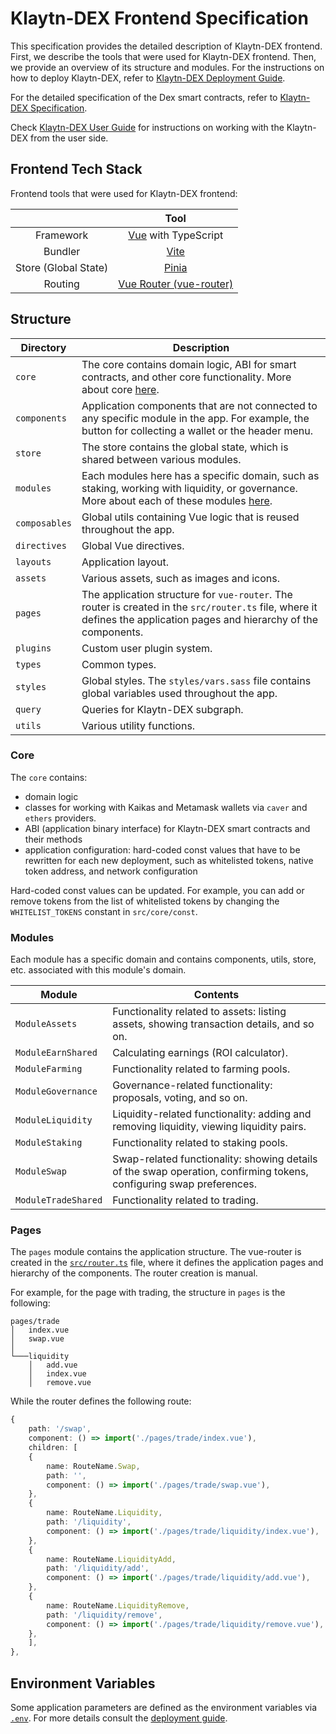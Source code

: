 # Klaytn-DEX Frontend Specification

This specification provides the detailed description of Klaytn-DEX frontend. First, we describe the tools that were used for Klaytn-DEX frontend. Then, we provide an overview of its structure and modules. For the instructions on how to deploy Klaytn-DEX, refer to [Klaytn-DEX Deployment Guide](./deploy.md).

For the detailed specification of the Dex smart contracts, refer to [Klaytn-DEX Specification](https://github.com/soramitsu/klaytn-dex-contracts/blob/develop/docs/dex-specification.md).

Check [Klaytn-DEX User Guide](guide.md) for instructions on working with the Klaytn-DEX from the user side.

## Frontend Tech Stack

Frontend tools that were used for Klaytn-DEX frontend:

|                      |                         Tool                         |
| :------------------: | :--------------------------------------------------: |
|      Framework       |      [Vue](https://vuejs.org/) with TypeScript       |
|       Bundler        |             [Vite](https://vitejs.dev/)              |
| Store (Global State) |          [Pinia](https://pinia.vuejs.org/)           |
|       Routing        | [Vue Router (vue-router)](https://router.vuejs.org/) |

## Structure

| Directory     | Description                                                                                                                                                            |
| ------------- | ---------------------------------------------------------------------------------------------------------------------------------------------------------------------- |
| `core`        | The core contains domain logic, ABI for smart contracts, and other core functionality. More about core [here](#core).                                                  |
| `components`  | Application components that are not connected to any specific module in the app. For example, the button for collecting a wallet or the header menu.                   |
| `store`       | The store contains the global state, which is shared between various modules.                                                                                          |
| `modules`     | Each modules here has a specific domain, such as staking, working with liquidity, or governance. More about each of these modules [here](#modules).                    |
| `composables` | Global utils containing Vue logic that is reused throughout the app.                                                                                                   |
| `directives`  | Global Vue directives.                                                                                                                                                 |
| `layouts`     | Application layout.                                                                                                                                                    |
| `assets`      | Various assets, such as images and icons.                                                                                                                              |
| `pages`       | The application structure for `vue-router`. The router is created in the `src/router.ts` file, where it defines the application pages and hierarchy of the components. |
| `plugins`     | Custom user plugin system.                                                                                                                                             |
| `types`       | Common types.                                                                                                                                                          |
| `styles`      | Global styles. The `styles/vars.sass` file contains global variables used throughout the app.                                                                          |
| `query`       | Queries for Klaytn-DEX subgraph.                                                                                                                                       |
| `utils`       | Various utility functions.                                                                                                                                             |

### Core

The `core` contains:

- domain logic
- classes for working with Kaikas and Metamask wallets via `caver` and `ethers` providers.
- ABI (application binary interface) for Klaytn-DEX smart contracts and their methods
- application configuration: hard-coded const values that have to be rewritten for each new deployment, such as whitelisted tokens, native token address, and network configuration

Hard-coded const values can be updated. For example, you can add or remove tokens from the list of whitelisted tokens by changing the `WHITELIST_TOKENS` constant in `src/core/const`.

### Modules

Each module has a specific domain and contains components, utils, store, etc. associated with this module's domain.

| Module              | Contents                                                                                                            |
| ------------------- | ------------------------------------------------------------------------------------------------------------------- |
| `ModuleAssets`      | Functionality related to assets: listing assets, showing transaction details, and so on.                            |
| `ModuleEarnShared`  | Calculating earnings (ROI calculator).                                                                              |
| `ModuleFarming`     | Functionality related to farming pools.                                                                             |
| `ModuleGovernance`  | Governance-related functionality: proposals, voting, and so on.                                                     |
| `ModuleLiquidity`   | Liquidity-related functionality: adding and removing liquidity, viewing liquidity pairs.                            |
| `ModuleStaking`     | Functionality related to staking pools.                                                                             |
| `ModuleSwap`        | Swap-related functionality: showing details of the swap operation, confirming tokens, configuring swap preferences. |
| `ModuleTradeShared` | Functionality related to trading.                                                                                   |

### Pages

The `pages` module contains the application structure. The vue-router is created in the [`src/router.ts`](../src/router.ts) file, where it defines the application pages and hierarchy of the components. The router creation is manual.

For example, for the page with trading, the structure in `pages` is the following:

```
pages/trade
│   index.vue
│   swap.vue    
│
└───liquidity
    │   add.vue
    │   index.vue
    │   remove.vue

```
While the router defines the following route:

```ts
{
    path: '/swap',
    component: () => import('./pages/trade/index.vue'),
    children: [
    {
        name: RouteName.Swap,
        path: '',
        component: () => import('./pages/trade/swap.vue'),
    },
    {
        name: RouteName.Liquidity,
        path: '/liquidity',
        component: () => import('./pages/trade/liquidity/index.vue'),
    },
    {
        name: RouteName.LiquidityAdd,
        path: '/liquidity/add',
        component: () => import('./pages/trade/liquidity/add.vue'),
    },
    {
        name: RouteName.LiquidityRemove,
        path: '/liquidity/remove',
        component: () => import('./pages/trade/liquidity/remove.vue'),
    },
    ],
},
```

## Environment Variables

Some application parameters are defined as the environment variables via [`.env`](../.env). For more details consult the [deployment guide](./deploy.md#configuration-via-environment-variables). 
